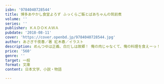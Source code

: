 ```yaml
---
isbn: '9784040728544'
title: 博多あやかし食堂よろず ふっくらご飯とばあちゃんの筑前煮
volume: ''
series: ''
publisher: ＫＡＤＯＫＡＷＡ
pubdate: '2018-08-11'
cover: 'https://cover.openbd.jp/9784040728544.jpg'
author: あさぎ千夜春／著 紅木春／イラスト
description: めんつゆは正義、白だしは故郷！ 俺の肉じゃなくて、俺の料理を食えーっ！
price: '560'
genre: ''
target: 一般
format: 文庫
content: 日本文学、小説・物語

---
```

